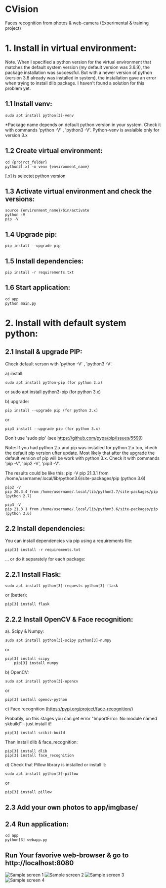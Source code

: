 # CVision
Faces recognition from photos &amp; web-camera (Experimental &amp; training project)

# 1. Install in virtual environment:

Note. When I specified a python version for the virtual environment that matches the default system version (my default version was 3.6.9), the package installation was successful.
But with a newer version of python (version 3.8 already was installed in system), the installation gave an error when trying to install dlib package. I haven't found a solution for this problem yet.

## 1.1 Install venv:

	sudo apt install python[3]-venv

*Package name depends on default python version in your system. Check it with commands 'python -V' , 'python3 -V'. Python-venv is avalaible only for version 3.x

## 1.2 Create virtual environment:
 
	cd {projrct_folder}
	python3[.x] -m venv {environment_name}

[.x] is selectet python version

## 1.3 Activate virtual environment and check the versions:

	source {environment_name}/bin/activate
	python -V
	pip -V

## 1.4 Upgrade pip:

	pip install --upgrade pip

## 1.5 Install dependencies:

	pip install -r requirements.txt

## 1.6 Start application:

	cd app
	python main.py


# 2. Install with default system python:

## 2.1 Install & upgrade PIP:

Check default verson with 'python -V' , 'python3 -V'. 

a) install:

	sudo apt install python-pip (for python 2.x)
or
	sudo apt install python3-pip (for python 3.x)

b) upgrade:

	pip install --upgrade pip (for python 2.x)
or 

	pip3 install --upgrade pip (for python 3.x)

Don't use 'sudo pip' (see https://github.com/pypa/pip/issues/5599)

Note: If you had python 2.x and pip was installed for python 2.x too, chech the default pip version ufter update. 
Most likely that after the upgrade the default version of pip will be work with python 3.x. Check it with commands 'pip -V', 'pip2 -V', 'pip3 -V'. 

The results could be like this:
	pip -V
	pip 21.3.1 from /home/username/.local/lib/python3.6/site-packages/pip (python 3.6)

	pip2 -V
	pip 20.3.4 from /home/username/.local/lib/python2.7/site-packages/pip (python 2.7)

	pip3 -V
	pip 21.3.1 from /home/username/.local/lib/python3.6/site-packages/pip (python 3.6)

## 2.2 Install dependencies:

You can install dependencies via pip using a requirements file:

	pip[3] install -r requirements.txt

... or do it separately for each package:

## 2.2.1 Install Flask:

	sudo apt install python[3]-requests python[3]-flask 

or (better):

	pip[3] install flask

## 2.2.2 Install OpenCV & Face recognition:

a). Scipy & Numpy:

	sudo apt install python[3]-scipy python[3]-numpy
or

	pip[3] install scipy
        pip[3] install numpy

b) OpenCV:

	sudo apt install python[3]-opencv

or

	pip[3] install opencv-python

c) Face recognition (https://pypi.org/project/face-recognition/)

Probably, on this stages you can get error "ImportError: No module named skbuild" -  just install it!

	pip[3] install scikit-build

Than install dlib & face_recognition:

	pip[3] install dlib
	pip[3] install face_recognition

d) Check that Pillow library is installed or install it:

	sudo apt install python[3]-pillow

or 

	pip[3] install pillow

## 2.3 Add your own photos to app/imgbase/

## 2.4 Run application:

	cd app
	python[3] webapp.py

## Run Your favorive web-browser & go to http://localhost:8080

![Sample screen 1](doc/screen1.jpeg)
![Sample screen 2](doc/screen2.jpeg)
![Sample screen 3](doc/screen3.jpeg)
![Sample screen 4](doc/screen4.jpeg)
